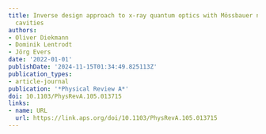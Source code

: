 ```yaml
---
title: Inverse design approach to x-ray quantum optics with Mössbauer nuclei in thin-film
  cavities
authors:
- Oliver Diekmann
- Dominik Lentrodt
- Jörg Evers
date: '2022-01-01'
publishDate: '2024-11-15T01:34:49.825113Z'
publication_types:
- article-journal
publication: '*Physical Review A*'
doi: 10.1103/PhysRevA.105.013715
links:
- name: URL
  url: https://link.aps.org/doi/10.1103/PhysRevA.105.013715
---
```

